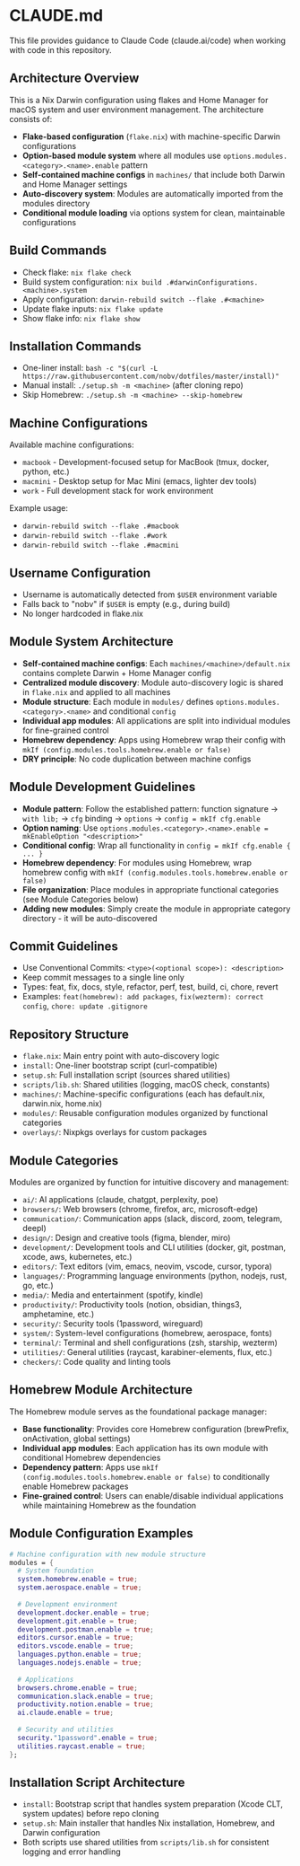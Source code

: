 # CLAUDE.md

This file provides guidance to Claude Code (claude.ai/code) when working with code in this repository.

## Architecture Overview
This is a Nix Darwin configuration using flakes and Home Manager for macOS system and user environment management. The architecture consists of:

- **Flake-based configuration** (`flake.nix`) with machine-specific Darwin configurations
- **Option-based module system** where all modules use `options.modules.<category>.<name>.enable` pattern
- **Self-contained machine configs** in `machines/` that include both Darwin and Home Manager settings
- **Auto-discovery system**: Modules are automatically imported from the modules directory
- **Conditional module loading** via options system for clean, maintainable configurations

## Build Commands
- Check flake: `nix flake check`
- Build system configuration: `nix build .#darwinConfigurations.<machine>.system`
- Apply configuration: `darwin-rebuild switch --flake .#<machine>`
- Update flake inputs: `nix flake update`
- Show flake info: `nix flake show`

## Installation Commands
- One-liner install: `bash -c "$(curl -L https://raw.githubusercontent.com/nobv/dotfiles/master/install)"`
- Manual install: `./setup.sh -m <machine>` (after cloning repo)
- Skip Homebrew: `./setup.sh -m <machine> --skip-homebrew`

## Machine Configurations
Available machine configurations:
- `macbook` - Development-focused setup for MacBook (tmux, docker, python, etc.)
- `macmini` - Desktop setup for Mac Mini (emacs, lighter dev tools)
- `work` - Full development stack for work environment

Example usage:
- `darwin-rebuild switch --flake .#macbook`
- `darwin-rebuild switch --flake .#work`
- `darwin-rebuild switch --flake .#macmini`

## Username Configuration
- Username is automatically detected from `$USER` environment variable
- Falls back to "nobv" if `$USER` is empty (e.g., during build)
- No longer hardcoded in flake.nix

## Module System Architecture
- **Self-contained machine configs**: Each `machines/<machine>/default.nix` contains complete Darwin + Home Manager config
- **Centralized module discovery**: Module auto-discovery logic is shared in `flake.nix` and applied to all machines
- **Module structure**: Each module in `modules/` defines `options.modules.<category>.<name>` and conditional `config`
- **Individual app modules**: All applications are split into individual modules for fine-grained control
- **Homebrew dependency**: Apps using Homebrew wrap their config with `mkIf (config.modules.tools.homebrew.enable or false)`
- **DRY principle**: No code duplication between machine configs

## Module Development Guidelines
- **Module pattern**: Follow the established pattern: function signature → `with lib;` → `cfg` binding → `options` → `config = mkIf cfg.enable`
- **Option naming**: Use `options.modules.<category>.<name>.enable = mkEnableOption "<description>"`
- **Conditional config**: Wrap all functionality in `config = mkIf cfg.enable { ... }`
- **Homebrew dependency**: For modules using Homebrew, wrap homebrew config with `mkIf (config.modules.tools.homebrew.enable or false)`
- **File organization**: Place modules in appropriate functional categories (see Module Categories below)
- **Adding new modules**: Simply create the module in appropriate category directory - it will be auto-discovered

## Commit Guidelines
- Use Conventional Commits: `<type>(<optional scope>): <description>`
- Keep commit messages to a single line only
- Types: feat, fix, docs, style, refactor, perf, test, build, ci, chore, revert
- Examples: `feat(homebrew): add packages`, `fix(wezterm): correct config`, `chore: update .gitignore`

## Repository Structure
- `flake.nix`: Main entry point with auto-discovery logic
- `install`: One-liner bootstrap script (curl-compatible)
- `setup.sh`: Full installation script (sources shared utilities)
- `scripts/lib.sh`: Shared utilities (logging, macOS check, constants)
- `machines/`: Machine-specific configurations (each has default.nix, darwin.nix, home.nix)
- `modules/`: Reusable configuration modules organized by functional categories
- `overlays/`: Nixpkgs overlays for custom packages

## Module Categories
Modules are organized by function for intuitive discovery and management:
- `ai/`: AI applications (claude, chatgpt, perplexity, poe)
- `browsers/`: Web browsers (chrome, firefox, arc, microsoft-edge)
- `communication/`: Communication apps (slack, discord, zoom, telegram, deepl)
- `design/`: Design and creative tools (figma, blender, miro)
- `development/`: Development tools and CLI utilities (docker, git, postman, xcode, aws, kubernetes, etc.)
- `editors/`: Text editors (vim, emacs, neovim, vscode, cursor, typora)
- `languages/`: Programming language environments (python, nodejs, rust, go, etc.)
- `media/`: Media and entertainment (spotify, kindle)
- `productivity/`: Productivity tools (notion, obsidian, things3, amphetamine, etc.)
- `security/`: Security tools (1password, wireguard)
- `system/`: System-level configurations (homebrew, aerospace, fonts)
- `terminal/`: Terminal and shell configurations (zsh, starship, wezterm)
- `utilities/`: General utilities (raycast, karabiner-elements, flux, etc.)
- `checkers/`: Code quality and linting tools

## Homebrew Module Architecture
The Homebrew module serves as the foundational package manager:
- **Base functionality**: Provides core Homebrew configuration (brewPrefix, onActivation, global settings)
- **Individual app modules**: Each application has its own module with conditional Homebrew dependencies
- **Dependency pattern**: Apps use `mkIf (config.modules.tools.homebrew.enable or false)` to conditionally enable Homebrew packages
- **Fine-grained control**: Users can enable/disable individual applications while maintaining Homebrew as the foundation

## Module Configuration Examples
```nix
# Machine configuration with new module structure
modules = {
  # System foundation
  system.homebrew.enable = true;
  system.aerospace.enable = true;
  
  # Development environment
  development.docker.enable = true;
  development.git.enable = true;
  development.postman.enable = true;
  editors.cursor.enable = true;
  editors.vscode.enable = true;
  languages.python.enable = true;
  languages.nodejs.enable = true;
  
  # Applications
  browsers.chrome.enable = true;
  communication.slack.enable = true;
  productivity.notion.enable = true;
  ai.claude.enable = true;
  
  # Security and utilities
  security."1password".enable = true;
  utilities.raycast.enable = true;
};
```

## Installation Script Architecture
- `install`: Bootstrap script that handles system preparation (Xcode CLT, system updates) before repo cloning
- `setup.sh`: Main installer that handles Nix installation, Homebrew, and Darwin configuration
- Both scripts use shared utilities from `scripts/lib.sh` for consistent logging and error handling
